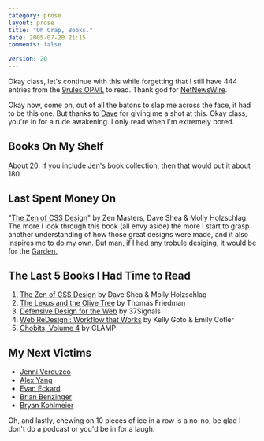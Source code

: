 ```yaml
---
category: prose
layout: prose
title: "Oh Crap, Books."
date: 2005-07-20 21:15
comments: false

version: 20
---
```


Okay class, let's continue with this while forgetting that I still have 444 entries from the [9rules OPML][1] to read. Thank god for [NetNewsWire][2].

Okay now, come on, out of all the batons to slap me across the face, it had to be this one. But thanks to [Dave][3] for giving me a shot at this. Okay class, you're in for a rude awakening. I only read when I'm extremely bored.

## Books On My Shelf

About 20. If you include [Jen's][4] book collection, then that would put it about 180.

## Last Spent Money On

"[The Zen of CSS Design][5]" by Zen Masters, Dave Shea & Molly Holzschlag. The more I look through this book (all envy aside) the more I start to grasp another understanding of how those great designs were made, and it also inspires me to do my own. But man, if I had any trobule desiging, it would be for the [Garden.][6]

## The Last 5 Books I Had Time to Read

1.  [The Zen of CSS Design][5] by Dave Shea & Molly Holzschlag
2.  [The Lexus and the Olive Tree][7] by Thomas Friedman
3.  [Defensive Design for the Web][8] by 37Signals
4.  [Web ReDesign : Workflow that Works][9] by Kelly Goto & Emily Cotler
5.  [Chobits, Volume 4][10] by CLAMP

## My Next Victims

*   [Jenni Verduzco][4]
*   [Alex Yang][11]
*   [Evan Eckard][12]
*   [Brian Benzinger][13]
*   [Bryan Kohlmeier][14]

Oh, and lastly, chewing on 10 pieces of ice in a row is a no-no, be glad I don't do a podcast or you'd be in for a laugh.

 [1]: http://9rules.com/opml/
 [2]: http://netnewswire.com/
 [3]: http://www.ukthoughts.co.uk/
 [4]: http://www.livejournal.com/users/moon_of_ice/
 [5]: http://www.amazon.com/exec/obidos/redirect?tag=avalonstar-20%26link_code=xm2%26camp=2025%26creative=165953%26path=http://www.amazon.com/gp/redirect.html%253fASIN=0321303474%2526tag=avalonstar-20%2526lcode=xm2%2526cID=2025%2526ccmID=165953%2526location=/o/ASIN/0321303474%25253FSubscriptionId=0EMV44A9A5YT1RVDGZ82 "View product details at Amazon."
 [6]: http://csszengarden.com/
 [7]: http://www.amazon.com/exec/obidos/redirect?tag=avalonstar-20%26link_code=xm2%26camp=2025%26creative=165953%26path=http://www.amazon.com/gp/redirect.html%253fASIN=0385499345%2526tag=avalonstar-20%2526lcode=xm2%2526cID=2025%2526ccmID=165953%2526location=/o/ASIN/0385499345%25253FSubscriptionId=0EMV44A9A5YT1RVDGZ82 "View product details at Amazon."
 [8]: http://www.amazon.com/exec/obidos/redirect?tag=avalonstar-20%26link_code=xm2%26camp=2025%26creative=165953%26path=http://www.amazon.com/gp/redirect.html%253fASIN=073571410X%2526tag=avalonstar-20%2526lcode=xm2%2526cID=2025%2526ccmID=165953%2526location=/o/ASIN/073571410X%25253FSubscriptionId=0EMV44A9A5YT1RVDGZ82 "View product details at Amazon."
 [9]: http://www.amazon.com/exec/obidos/redirect?tag=avalonstar-20%26link_code=xm2%26camp=2025%26creative=165953%26path=http://www.amazon.com/gp/redirect.html%253fASIN=0735714339%2526tag=avalonstar-20%2526lcode=xm2%2526cID=2025%2526ccmID=165953%2526location=/o/ASIN/0735714339%25253FSubscriptionId=0EMV44A9A5YT1RVDGZ82 "View product details at Amazon."
 [10]: http://www.amazon.com/exec/obidos/redirect?tag=avalonstar-20%26link_code=xm2%26camp=2025%26creative=165953%26path=http://www.amazon.com/gp/redirect.html%253fASIN=1591820065%2526tag=avalonstar-20%2526lcode=xm2%2526cID=2025%2526ccmID=165953%2526location=/o/ASIN/1591820065%25253FSubscriptionId=0EMV44A9A5YT1RVDGZ82 "View product details at Amazon."
 [11]: http://imaznation.com/
 [12]: http://viatrax.net/
 [13]: http://solutionwatch.com/
 [14]: http://majorchampionships.com/
